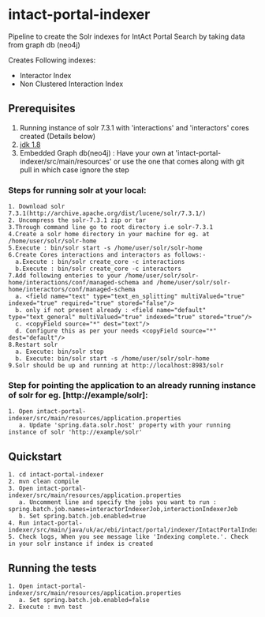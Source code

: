 # intact-portal-indexer
Pipeline to create the Solr indexes for IntAct Portal Search by taking data from graph db (neo4j)

Creates Following indexes:

* Interactor Index
* Non Clustered Interaction Index

## Prerequisites

1. Running instance of solr 7.3.1 with 'interactions'  and 'interactors' cores created (Details below)
2. [jdk 1.8](http://www.oracle.com/technetwork/java/javase/downloads/index.html)
3. Embedded Graph db(neo4j) : Have your own at 'intact-portal-indexer/src/main/resources' or use the one that comes along with git       pull in which case ignore the step 


### Steps for running solr at your local: ###
```
1. Download solr 7.3.1(http://archive.apache.org/dist/lucene/solr/7.3.1/)
2. Uncompress the solr-7.3.1 zip or tar
3.Through command line go to root directory i.e solr-7.3.1
4.Create a solr home directory in your machine for eg. at /home/user/solr/solr-home
5.Execute : bin/solr start -s /home/user/solr/solr-home
6.Create Cores interactions and interactors as follows:-
  a.Execute : bin/solr create_core -c interactions
  b.Execute : bin/solr create_core -c interactors
7.Add following enteries to your /home/user/solr/solr-home/interactions/conf/managed-schema and /home/user/solr/solr-home/interactors/conf/managed-schema
  a. <field name="text" type="text_en_splitting" multiValued="true" indexed="true" required="true" stored="false"/>
  b. only if not present already : <field name="default" type="text_general" multiValued="true" indexed="true" stored="true"/>
  c. <copyField source="*" dest="text"/>
  d. Configure this as per your needs <copyField source="*" dest="default"/>
8.Restart solr
  a. Execute: bin/solr stop
  b. Execute: bin/solr start -s /home/user/solr/solr-home
9.Solr should be up and running at http://localhost:8983/solr
```

### Step for pointing the application to an already running instance of solr for eg. [http://example/solr]:
```
1. Open intact-portal-indexer/src/main/resources/application.properties
   a. Update 'spring.data.solr.host' property with your running instance of solr 'http://example/solr'
```
## Quickstart

```
1. cd intact-portal-indexer
2. mvn clean compile
3. Open intact-portal-indexer/src/main/resources/application.properties
   a. Uncomment line and specify the jobs you want to run : spring.batch.job.names=interactorIndexerJob,interactionIndexerJob
   b. Set spring.batch.job.enabled=true
4. Run intact-portal-indexer/src/main/java/uk/ac/ebi/intact/portal/indexer/IntactPortalIndexerApplication.java 
5. Check logs, When you see message like 'Indexing complete.'. Check in your solr instance if index is created
```
 
## Running the tests

```
1. Open intact-portal-indexer/src/main/resources/application.properties
   a. Set spring.batch.job.enabled=false  
2. Execute : mvn test

```

